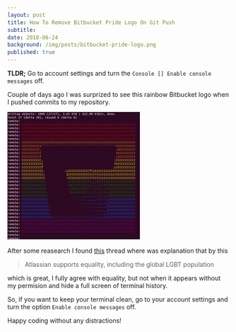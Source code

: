 ```yaml
---
layout: post
title: How To Remove Bitbucket Pride Logo On Git Push
subtitle:
date: 2018-06-24
background: /img/posts/bitbucket-pride-logo.png
published: true
---
```


**TLDR;** Go to account settings and turn the ```Console [] Enable console messages``` off.

Couple of days ago I was surprized to see this rainbow Bitbucket logo when I pushed commits to my repository.

![Bitbucket pride Logo on git push](/img/posts/bitbucket-pride-logo-terminal.png)

After some reasearch I found [this](https://community.atlassian.com/t5/Bitbucket-discussions/Do-we-really-need-ascii-art-in-a-push-response/td-p/599644) thread where was explanation that by this

> Atlassian supports equality, including the global LGBT population

which is great, I fully agree with equality, but not when it appears without my permision and hide a full screen of terminal history.

So, if you want to keep your terminal clean, go to your account settings and turn the option `Enable console messages` off.

Happy coding without any distractions!

